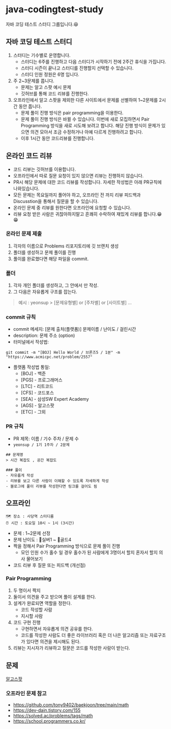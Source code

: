 # java-codingtest-study
자바 코딩 테스트 스터디 그룹입니다.😆

## 자바 코딩 테스트 스터디

1. 스터디는 기수별로 운영합니다.
   - 스터디는 6주를 진행하고 다음 스터디가 시작하기 전에 2주간 휴식을 가집니다.
   - 스터디 시즌이 끝나고 스터디를 진행할지 선택할 수 있습니다.
   - 스터디 인원 정원은 6명 입니다.
3. 주 2~3문제를 풉니다.
   - 문제는 알고 스팟 예시 문제
   - 깃허브를 통해 코드 리뷰를 진행한다.
4. 오프라인에서 알고 스팟을 제외한 다른 사이트에서 문제를 선별하여 1~2문제를 2시간 동안 풉니다.
   - 문제 풀이 진행 방식은 pair programming을 이용한다.
   - 문제 풀이 진행 방식은 바뀔 수 있습니다. 이번에 새로 모집하면서 Pair Programming 방식을 새로 시도해 보려고 합니다.
   해당 진행 방식이 문제가 있으면 의견 모아서 조금 수정하거나 아예 다르게 진행하려고 합니다.
   - 이후 1시간 동안 코드리뷰를 진행합니다.

## 온라인 코드 리뷰
- 코드 리뷰는 깃허브를 이용합니다.
- 오프라인에서 따로 질문 요청이 있지 않으면 리뷰는 진행하지 않습니다.
- PR시 해당 문제에 대한 코드 리뷰를 작성합니다. 자세한 작성법은 아래 PR규칙에 나와있습니다.
- 모든 문제는 목요일까지 풀어야 하고, 오프라인 전 까지 리뷰 피드백과 Discusstion을 통해서 질문을 할 수 있습니다.
- 온라인 문제 중 리뷰를 원한다면 오프라인에 요청할 수 있습니다.
- 리뷰 요청 받은 사람은 귀찮아하지말고 흔쾌히 수락하여 재밌게 리뷰를 합니다.😁😁

### 온라인 문제 제출
1. 각자의 이름으로 Problems 리포지토리에 깃 브랜치 생성
2. 폴더를 생성하고 문제 풀이를 진행
3. 풀이를 완료했다면 해당 파일을 commit.

### 폴더
1. 각자 개인 폴더를 생성하고, 그 안에서 만 작성.
2. 그 다음은 자유롭게 구조를 잡는다.

> 예시 : yeonsup > [문제유형별] or [주차별] or [사이트별] ...

### commit 규칙
- commit 메세지: [문제 출처(플랫폼)] 문제이름 / 난이도 / 걸린시간 
- description: 문제 주소 (option)
- 터미널에서 작성법: 
```
git commit -m "[BOJ] Hello World / 브론즈5 / 1분" -m "https://www.acmicpc.net/problem/2557"
```
- 플랫폼 작성법 통일: 
  * [BOJ] - 백준 
  * [PGS] - 프로그래머스
  * [LTC] - 리트코드
  * [CFS] - 코드포스
  * [SEA] - 삼성SW Expert Academy
  * [AGS] - 알고스팟
  * [ETC] - 그외

### PR 규칙
- PR 제목: 이름 / 기수 주차 / 문제 수
- ``` yeonsup / 1기 1주차 / 2문제 ```
```
## 문제명
> 시간 복잡도 , 공간 복잡도

### 풀이
- 자유롭게 작성
- 리뷰를 보고 다른 사람이 이해할 수 있도록 자세하게 작성
- 블로그에 풀이 리뷰를 작성한다면 링크를 걸어도 됨
```

## 오프라인
```
🗺️ 장소 : 사당역 스터디룸  
⏰ 시간 : 토요일 10시 ~ 1시 (3시간)
```
- 문제 : 1~2문제 선정
- 문제 난이도 : 🥈실버1 ~ 🥇골드4
- 짝을 정해서 Pair Programming 방식으로 문제 풀이 진행
   -  모인 인원 수가 홀수 일 경우 홀수가 된 사람에게 3명이서 할지 혼자서 할지 의사 물어보기  
- 코드 리뷰 후 질문 또는 피드백 (개선점)

### Pair Programming
1. 두 명이서 짝지
2. 둘이서 의견을 주고 받으며 풀이 설계를 한다.
3. 설계가 완료되면 역할을 정한다.
   - 코드 작성할 사람
   - 지시할 사람
4. 코드 구현 진행
   - 구현하면서 자유롭게 의견 공유를 한다.
   - 코드를 작성한 사람도 더 좋은 라이브러리 혹은 더 나은 알고리즘 또는 자료구조가 있다면 의견을 제시해도 된다.
5. 리뷰는 지시자가 리뷰하고 질문은 코드를 작성한 사람이 받는다.

## 문제
[알고스팟](https://book.algospot.com/problems.html)

### 오프라인 문제 참고
- https://github.com/tony9402/baekjoon/tree/main/math
- https://dev-dain.tistory.com/155
- https://solved.ac/problems/tags/math
- https://school.programmers.co.kr/
